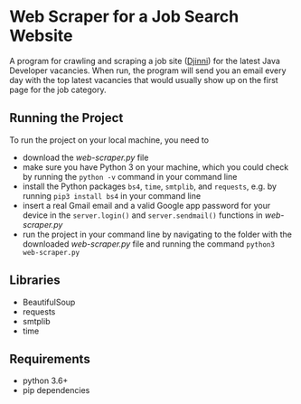 # Web Scraper for a Job Search Website

A program for crawling and scraping a job site ([Djinni](https://djinni.co/jobs/))
for the latest Java Developer vacancies. When run, the
program will send you an email every day with the top
latest vacancies that would usually show up on the first
page for the job category.

## Running the Project

To run the project on your local machine, you need to
- download the _web-scraper.py_ file
- make sure you have Python 3 on your machine, which you could check by running the `python -v` command in your command line
- install the Python packages `bs4`, `time`, `smtplib`, and `requests`, e.g. by running `pip3 install bs4` in your command line
- insert a real Gmail email and a valid Google app password for your device in the `server.login()` and `server.sendmail()` functions in _web-scraper.py_
- run the project in your command line by navigating to the folder with the downloaded _web-scraper.py_ file and running the command `python3 web-scraper.py`

## Libraries

 - BeautifulSoup
 - requests
 - smtplib
 - time

## Requirements

 - python 3.6+
 - pip dependencies
